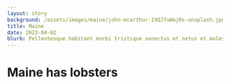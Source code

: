 ```yaml
---
layout: story
background: /assets/images/maine/john-mcarthur-IXQJ7uWajRs-unsplash.jpg
title: Maine
date: 2023-04-02
blurb: Pellentesque habitant morbi tristique senectus et netus et malesuada fames ac turpis egestas. Donec eu lorem nulla.
---
```


# Maine has lobsters